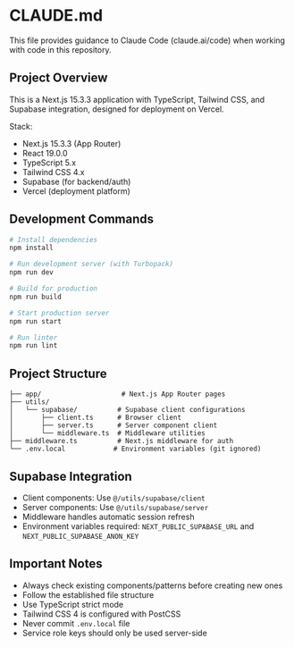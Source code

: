 # CLAUDE.md

This file provides guidance to Claude Code (claude.ai/code) when working with code in this repository.

## Project Overview

This is a Next.js 15.3.3 application with TypeScript, Tailwind CSS, and Supabase integration, designed for deployment on Vercel.

Stack:
- Next.js 15.3.3 (App Router)
- React 19.0.0
- TypeScript 5.x
- Tailwind CSS 4.x
- Supabase (for backend/auth)
- Vercel (deployment platform)

## Development Commands

```bash
# Install dependencies
npm install

# Run development server (with Turbopack)
npm run dev

# Build for production
npm run build

# Start production server
npm run start

# Run linter
npm run lint
```

## Project Structure

```
├── app/                    # Next.js App Router pages
├── utils/
│   └── supabase/          # Supabase client configurations
│       ├── client.ts      # Browser client
│       ├── server.ts      # Server component client
│       └── middleware.ts  # Middleware utilities
├── middleware.ts          # Next.js middleware for auth
└── .env.local            # Environment variables (git ignored)
```

## Supabase Integration

- Client components: Use `@/utils/supabase/client`
- Server components: Use `@/utils/supabase/server`
- Middleware handles automatic session refresh
- Environment variables required: `NEXT_PUBLIC_SUPABASE_URL` and `NEXT_PUBLIC_SUPABASE_ANON_KEY`

## Important Notes

- Always check existing components/patterns before creating new ones
- Follow the established file structure
- Use TypeScript strict mode
- Tailwind CSS 4 is configured with PostCSS
- Never commit `.env.local` file
- Service role keys should only be used server-side